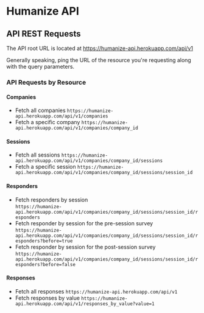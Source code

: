 # Humanize API

## API REST Requests

The API root URL is located at https://humanize-api.herokuapp.com/api/v1

Generally speaking, ping the URL of the resource you're requesting along with the query parameters.

### API Requests by Resource

#### Companies
* Fetch all companies
`https://humanize-api.herokuapp.com/api/v1/companies`
* Fetch a specific company
`https://humanize-api.herokuapp.com/api/v1/companies/company_id`

#### Sessions
* Fetch all sessions
`https://humanize-api.herokuapp.com/api/v1/companies/company_id/sessions`
* Fetch a specific session
`https://humanize-api.herokuapp.com/api/v1/companies/company_id/sessions/session_id`

#### Responders
* Fetch responders by session  
`https://humanize-api.herokuapp.com/api/v1/companies/company_id/sessions/session_id/responders`
* Fetch responder by session for the pre-session survey  
`https://humanize-api.herokuapp.com/api/v1/companies/company_id/sessions/session_id/responders?before=true`
* Fetch responder by session for the post-session survey  
`https://humanize-api.herokuapp.com/api/v1/companies/company_id/sessions/session_id/responders?before=false`

#### Responses
* Fetch all responses
`https://humanize-api.herokuapp.com/api/v1`
* Fetch responses by value
`https://humanize-api.herokuapp.com/api/v1/responses_by_value?value=1`

